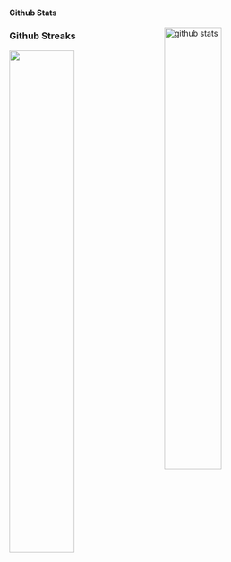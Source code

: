 #### Github Stats
<img src="https://github-readme-stats.vercel.app/api?username=utkubiz&show_icons=true&theme=gotham" alt="github stats" width="45%" align="right"/>

### Github Streaks
<img src="https://github-readme-streak-stats.herokuapp.com/?user=utkubiz&theme=dark" width="48%" >


